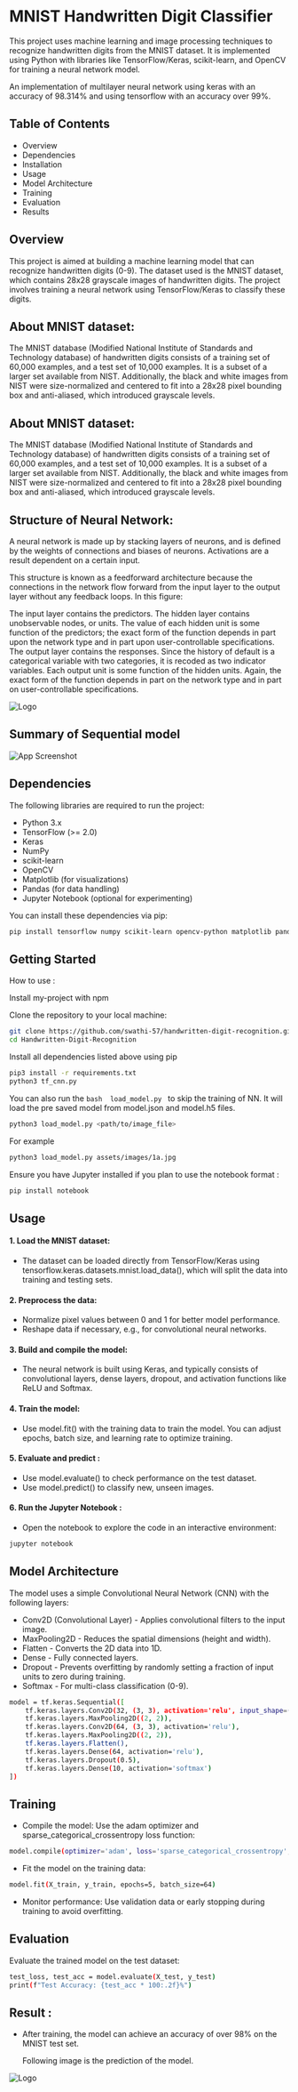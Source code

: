 
# MNIST Handwritten Digit Classifier

This project uses machine learning and image processing techniques to recognize handwritten digits from the MNIST dataset. It is implemented using Python with libraries like TensorFlow/Keras, scikit-learn, and OpenCV for training a neural network model.



An implementation of multilayer neural network using keras with an accuracy of 98.314% and using tensorflow with an accuracy over 99%.


## Table of Contents

- Overview
- Dependencies
- Installation
- Usage
- Model Architecture
- Training
- Evaluation
- Results


## Overview
This project is aimed at building a machine learning model that can recognize handwritten digits (0-9). The dataset used is the MNIST dataset, which contains 28x28 grayscale images of handwritten digits. The project involves training a neural network using TensorFlow/Keras to classify these digits.
## About MNIST dataset:
The MNIST database (Modified National Institute of Standards and Technology database) of handwritten digits consists of a training set of 60,000 examples, and a test set of 10,000 examples. It is a subset of a larger set available from NIST. Additionally, the black and white images from NIST were size-normalized and centered to fit into a 28x28 pixel bounding box and anti-aliased, which introduced grayscale levels.

## About MNIST dataset:
The MNIST database (Modified National Institute of Standards and Technology database) of handwritten digits consists of a training set of 60,000 examples, and a test set of 10,000 examples. It is a subset of a larger set available from NIST. Additionally, the black and white images from NIST were size-normalized and centered to fit into a 28x28 pixel bounding box and anti-aliased, which introduced grayscale levels.

## Structure of Neural Network:
A neural network is made up by stacking layers of neurons, and is defined by the weights of connections and biases of neurons. Activations are a result dependent on a certain input.

This structure is known as a feedforward architecture because the connections in the network flow forward from the input layer to the output layer without any feedback loops. In this figure:

The input layer contains the predictors.
The hidden layer contains unobservable nodes, or units. The value of each hidden unit is some function of the predictors; the exact form of the function depends in part upon the network type and in part upon user-controllable specifications.
The output layer contains the responses. Since the history of default is a categorical variable with two categories, it is recoded as two indicator variables. Each output unit is some function of the hidden units. Again, the exact form of the function depends in part on the network type and in part on user-controllable specifications.

![Logo](https://camo.githubusercontent.com/fefea3b629321c3dfc0c8c239f1bebc5631b8ac6e8ac52437fbde1bfa3959a1c/687474703a2f2f692e696d6775722e636f6d2f486466656e74422e706e67)


## Summary of Sequential model

![App Screenshot](https://github.com/aakashjhawar/handwritten-digit-recognition/blob/master/assets/model/model_summary.png?raw=true)


## Dependencies
The following libraries are required to run the project:

- Python 3.x
- TensorFlow (>= 2.0)
- Keras
- NumPy
- scikit-learn
- OpenCV
- Matplotlib (for visualizations)
- Pandas (for data handling)
- Jupyter Notebook (optional for experimenting)

You can install these dependencies via pip:

```bash
pip install tensorflow numpy scikit-learn opencv-python matplotlib pandas
```
## Getting Started
How to use :

Install my-project with npm

Clone the repository to your local machine:

```bash
git clone https://github.com/swathi-57/handwritten-digit-recognition.git
cd Handwritten-Digit-Recognition
```
Install all dependencies listed above using pip 
``` bash
pip3 install -r requirements.txt 
python3 tf_cnn.py
```
You can also run the ```bash 
load_model.py ```  to skip the training of NN. It will load the pre saved model from model.json and model.h5 files.

```bash
python3 load_model.py <path/to/image_file>
```
For example
```bash
python3 load_model.py assets/images/1a.jpg 
```
Ensure you have Jupyter installed if you plan to use the notebook format :

```bash
pip install notebook
```
## Usage
#### 1. Load the MNIST dataset:

- The dataset can be loaded directly from TensorFlow/Keras using tensorflow.keras.datasets.mnist.load_data(), which will split the data into training and testing sets.

#### 2. Preprocess the data:

- Normalize pixel values between 0 and 1 for better model performance.
- Reshape data if necessary, e.g., for convolutional neural networks.

#### 3. Build and compile the model:

- The neural network is built using Keras, and typically consists of convolutional layers, dense layers, dropout, and activation functions like ReLU and Softmax.
#### 4. Train the model:

- Use model.fit() with the training data to train the model. You can adjust epochs, batch size, and learning rate to optimize training.
#### 5. Evaluate and predict :

- Use model.evaluate() to check performance on the test dataset.
- Use model.predict() to classify new, unseen images.

#### 6. Run the Jupyter Notebook :

- Open the notebook to explore the code in an interactive environment:
```bash
jupyter notebook
```
## Model Architecture
The model uses a simple Convolutional Neural Network (CNN) with the following layers:

- Conv2D (Convolutional Layer) - Applies convolutional filters to the input image.
- MaxPooling2D - Reduces the spatial dimensions (height and width).
- Flatten - Converts the 2D data into 1D.
- Dense - Fully connected layers.
- Dropout - Prevents overfitting by randomly setting a fraction of input units to zero during training.
- Softmax - For multi-class classification (0-9).
```bash
model = tf.keras.Sequential([
    tf.keras.layers.Conv2D(32, (3, 3), activation='relu', input_shape=(28, 28, 1)),
    tf.keras.layers.MaxPooling2D((2, 2)),
    tf.keras.layers.Conv2D(64, (3, 3), activation='relu'),
    tf.keras.layers.MaxPooling2D((2, 2)),
    tf.keras.layers.Flatten(),
    tf.keras.layers.Dense(64, activation='relu'),
    tf.keras.layers.Dropout(0.5),
    tf.keras.layers.Dense(10, activation='softmax')
])
```
## Training
- Compile the model: Use the adam optimizer and sparse_categorical_crossentropy loss function:

``` bash
model.compile(optimizer='adam', loss='sparse_categorical_crossentropy', metrics=['accuracy'])
```
- Fit the model on the training data:

```bash
model.fit(X_train, y_train, epochs=5, batch_size=64)
```
- Monitor performance: Use validation data or early stopping during training to avoid overfitting.

## Evaluation
Evaluate the trained model on the test dataset:

``` bash
test_loss, test_acc = model.evaluate(X_test, y_test)
print(f"Test Accuracy: {test_acc * 100:.2f}%")
```




## Result :

- After training, the model can achieve an accuracy of over 98% on the MNIST test set.

  Following image is the prediction of the model.

![Logo](https://github.com/aakashjhawar/Handwritten-Digit-Recognition/blob/master/result.png?raw=true)
